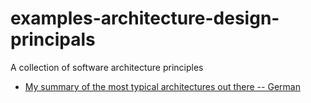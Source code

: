# examples-architecture-design-principals
A collection of software architecture principles

* [My summary of the most typical architectures out there -- German](https://enableyou.de/software-development)
